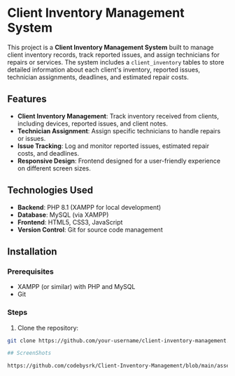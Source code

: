 # Client Inventory Management System

This project is a **Client Inventory Management System** built to manage client inventory records, track reported issues, and assign technicians for repairs or services. The system includes a `client_inventory` tables to store detailed information about each client's inventory, reported issues, technician assignments, deadlines, and estimated repair costs.

## Features
- **Client Inventory Management**: Track inventory received from clients, including devices, reported issues, and client notes.
- **Technician Assignment**: Assign specific technicians to handle repairs or issues.
- **Issue Tracking**: Log and monitor reported issues, estimated repair costs, and deadlines.
- **Responsive Design**: Frontend designed for a user-friendly experience on different screen sizes.

## Technologies Used
- **Backend**: PHP 8.1 (XAMPP for local development)
- **Database**: MySQL (via XAMPP)
- **Frontend**: HTML5, CSS3, JavaScript
- **Version Control**: Git for source code management

## Installation

### Prerequisites
- XAMPP (or similar) with PHP and MySQL
- Git

### Steps

1. Clone the repository:

```bash
git clone https://github.com/your-username/client-inventory-management.git

## ScreenShots

https://github.com/codebysrk/Client-Inventory-Management/blob/main/assets/screenshots/001.png
